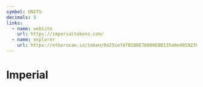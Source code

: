 ```yaml
---
symbol: UNITS
decimals: 5
links:
  - name: website
    url: https://imperialtokens.com/
  - name: explorer
    url: https://etherscan.io/token/0x25cef4fB106E76080E88135a0e4059276FA9BE87
---
```


# Imperial
